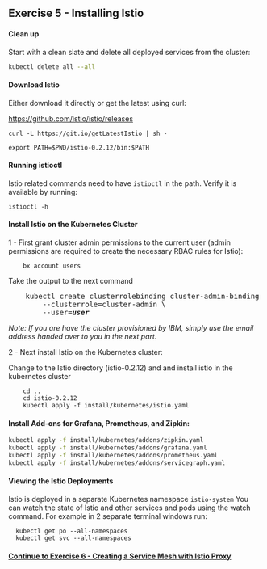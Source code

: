 ## Exercise 5 - Installing Istio

#### Clean up
 
Start with a clean slate and delete all deployed services from the cluster:
 
```sh
kubectl delete all --all
```

#### Download Istio

Either download it directly or get the latest using curl:

https://github.com/istio/istio/releases

```
curl -L https://git.io/getLatestIstio | sh -

export PATH=$PWD/istio-0.2.12/bin:$PATH
```

#### Running istioctl

Istio related commands need to have `istioctl` in the path.  Verify it is available by running:

`istioctl -h`


#### Install Istio on the Kubernetes Cluster

1 - First grant cluster admin permissions to the current user (admin permissions are required to create the necessary RBAC rules for Istio):
``` 
    bx account users
```
Take the output to the next command
<pre>
    kubectl create clusterrolebinding cluster-admin-binding \
        --clusterrole=cluster-admin \
        --user=<i><b>user</b></i>
</pre>
<i>Note: If you are have the cluster provisioned by IBM, simply use the email address handed over to you in the next part.</i>


2 - Next install Istio on the Kubernetes cluster:

Change to the Istio directory (istio-0.2.12) and and install istio in the kubernetes cluster

```
    cd ..
    cd istio-0.2.12
    kubectl apply -f install/kubernetes/istio.yaml
```
####  Install Add-ons for Grafana, Prometheus, and Zipkin:

```sh
kubectl apply -f install/kubernetes/addons/zipkin.yaml
kubectl apply -f install/kubernetes/addons/grafana.yaml
kubectl apply -f install/kubernetes/addons/prometheus.yaml
kubectl apply -f install/kubernetes/addons/servicegraph.yaml
```


#### Viewing the Istio Deployments

Istio is deployed in a separate Kubernetes namespace `istio-system`  You can watch the state of Istio and other services and pods using the watch command.  For example in 2 separate terminal windows run:

```
  kubectl get po --all-namespaces
  kubectl get svc --all-namespaces
```

#### [Continue to Exercise 6 - Creating a Service Mesh with Istio Proxy](../exercise-6/README.md)
